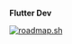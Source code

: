 **Flutter Dev** 


[![roadmap.sh](https://roadmap.sh/card/tall/653e9df8602c6661a5768c4a?variant=dark)](https://roadmap.sh)
